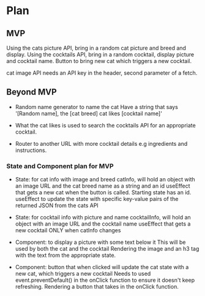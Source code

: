 # Plan

## MVP

Using the cats picture API, bring in a random cat picture and breed and display.
Using the cocktails API, bring in a random cocktail, display picture and cocktail name.
Button to bring new cat which triggers a new cocktail.

cat image API needs an API key in the header, second parameter of a fetch.

## Beyond MVP

- Random name generator to name the cat
  Have a string that says '[Random name], the [cat breed] cat likes [cocktail name]'

- What the cat likes is used to search the cocktails API for an appropriate cocktail.

- Router to another URL with more cocktail details e.g ingredients and instructions.

### State and Component plan for MVP

- State: for cat info with image and breed
  catInfo, will hold an object with an image URL and the cat breed name as a string and an id
  useEffect that gets a new cat when the button is called. Starting state has an id.
  useEffect to update the state with specific key-value pairs of the returned JSON from the cats API

- State: for cocktail info with picture and name
  cocktailInfo, will hold an object with an image URL and the cocktail name
  useEffect that gets a new cocktail ONLY when catInfo changes

- Component: to display a picture with some text below it
  This will be used by both the cat and the cocktail
  Rendering the image and an h3 tag with the text from the appropriate state.

- Component: button that when clicked will update the cat state with a new cat, which triggers a new cocktail
  Needs to used event.preventDefault() in the onClick function to ensure it doesn't keep refreshing.
  Rendering a button that takes in the onClick function.
